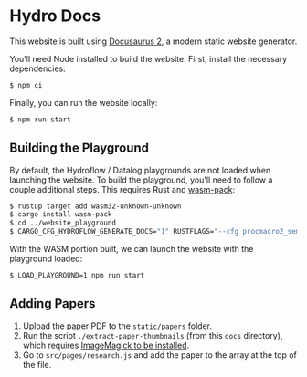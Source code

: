 # Hydro Docs
This website is built using [Docusaurus 2](https://docusaurus.io/), a modern static website generator.

You'll need Node installed to build the website. First, install the necessary dependencies:

```bash
$ npm ci
```

Finally, you can run the website locally:

```bash
$ npm run start
```

## Building the Playground
By default, the Hydroflow / Datalog playgrounds are not loaded when launching the website. To build the playground, you'll need to follow a couple additional steps. This requires Rust and [wasm-pack](https://rustwasm.github.io/wasm-pack/):

```bash
$ rustup target add wasm32-unknown-unknown
$ cargo install wasm-pack
$ cd ../website_playground
$ CARGO_CFG_HYDROFLOW_GENERATE_DOCS="1" RUSTFLAGS="--cfg procmacro2_semver_exempt --cfg super_unstable" wasm-pack build
```

With the WASM portion built, we can launch the website with the playground loaded:

```bash
$ LOAD_PLAYGROUND=1 npm run start
```

## Adding Papers
1. Upload the paper PDF to the `static/papers` folder.
2. Run the script `./extract-paper-thumbnails` (from this `docs` directory), which requires [ImageMagick to be installed](https://imagemagick.org/script/download.php).
3. Go to `src/pages/research.js` and add the paper to the array at the top of the file.
